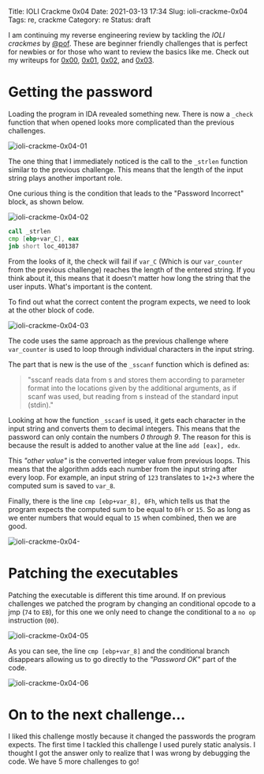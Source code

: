 Title: IOLI Crackme 0x04
Date: 2021-03-13 17:34
Slug: ioli-crackme-0x04
Tags: re, crackme
Category: re 
Status: draft

I am continuing my reverse engineering review by tackling the *IOLI crackmes* by [@pof](https://twitter.com/pof). These are beginner friendly challenges that is perfect for newbies or for those who want to review the basics like me. Check out my writeups for [0x00]({filename}/ioli-crackme-0x00.md), [0x01]({filename}/ioli-crackme-0x01.md), [0x02]({filename}/ioli-crackme-0x02.md), and [0x03]({filename}/ioli-crackme-0x03.md).

# Getting the password

Loading the program in IDA revealed something new. There is now a `_check` function that when opened looks more complicated than the previous challenges.

![ioli-crackme-0x04-01]({attach}/images/ioli-crackme-0x04-01.png)

The one thing that I immediately noticed is the call to the `_strlen` function similar to the previous challenge. This means that the length of the input string plays another important role.

One curious thing is the condition that leads to the "Password Incorrect" block, as shown below.

![ioli-crackme-0x04-02]({attach}/images/ioli-crackme-0x04-02.png)

```asm
call _strlen
cmp [ebp+var_C], eax
jnb short loc_401387

```

From the looks of it, the check will fail if `var_C` (Which is our `var_counter` from the previous challenge) reaches the length of the entered string. If you think about it, this means that it doesn't matter how long the string that the user inputs. What's important is the content.

To find out what the correct content the program expects, we need to look at the other block of code.

![ioli-crackme-0x04-03]({attach}/images/ioli-crackme-0x04-03.png)

The code uses the same approach as the previous challenge where `var_counter` is used to loop through individual characters in the input string.

The part that is new is the use of the `_sscanf` function which is defined as:

> "sscanf reads data from s and stores them according to parameter format into the locations given by the additional arguments, as if scanf was used, but reading from s instead of the standard input (stdin)."

Looking at how the function `_sscanf` is used, it gets each character in the input string and converts them to decimal integers. This means that the password can only contain the numbers *0 through 9*. The reason for this is because the result is added to another value at the line `add [eax], edx`.

This *"other value"* is the converted integer value from previous loops. This means that the algorithm adds each number from the input string after every loop. For example, an input string of `123` translates to `1+2+3` where the computed sum is saved to `var_8`.

Finally, there is the line `cmp [ebp+var_8], 0Fh`, which tells us that the program expects the computed sum to be equal to `0Fh` or `15`. So as long as we enter numbers that would equal to `15` when combined, then we are good.

![ioli-crackme-0x04-]({attach}/images/ioli-crackme-0x04-.png)

# Patching the executables

Patching the executable is different this time around. If on previous challenges we patched the program by changing an conditional opcode to a jmp (`74` to `EB`), for this one we only need to change the conditional to a `no op` instruction (`00`).

![ioli-crackme-0x04-05]({attach}/images/ioli-crackme-0x04-05.png)

As you can see, the line `cmp [ebp+var_8]` and the conditional branch disappears allowing us to go directly to the *"Password OK"* part of the code.

![ioli-crackme-0x04-06]({attach}/images/ioli-crackme-0x04-06.png)

# On to the next challenge...

I liked this challenge mostly because it changed the passwords the program expects. The first time I tackled this challenge I used purely static analysis. I thought I got the answer only to realize that I was wrong by debugging the code. We have 5 more challenges to go!
